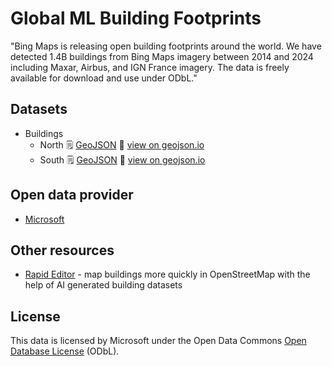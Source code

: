 # Global ML Building Footprints

"Bing Maps is releasing open building footprints around the world. We have detected 1.4B buildings from Bing Maps imagery between 2014 and 2024 including Maxar, Airbus, and IGN France imagery. The data is freely available for download and use under ODbL."

## Datasets

  * Buildings
    * North :spiral_notepad: [GeoJSON](https://github.com/dankarran/isleofman-opendata/blob/main/data/microsoft/global-ml-building-footprints/sources/31311023.geojson) :link: [view on geojson.io](https://geojson.io/#id=github:dankarran/isleofman-opendata/blob/main/data/microsoft/global-ml-building-footprints/sources/31311023.geojson)
    * South :spiral_notepad: [GeoJSON](https://github.com/dankarran/isleofman-opendata/blob/main/data/microsoft/global-ml-building-footprints/sources/31311201.geojson) :link: [view on geojson.io](https://geojson.io/#id=github:dankarran/isleofman-opendata/blob/main/data/microsoft/global-ml-building-footprints/sources/31311201.geojson)

## Open data provider

  * [Microsoft](https://github.com/microsoft/GlobalMLBuildingFootprints)

## Other resources
  * [Rapid Editor](https://rapideditor.org) - map buildings more quickly in OpenStreetMap with the help of AI generated building datasets

## License

This data is licensed by Microsoft under the Open Data Commons [Open Database License](https://opendatacommons.org/licenses/odbl/) (ODbL).